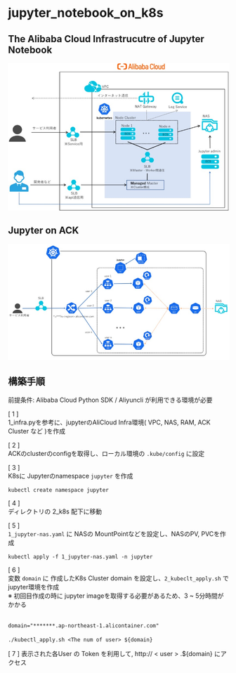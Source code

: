 # jupyter_notebook_on_k8s

## The Alibaba Cloud Infrastrucutre of Jupyter Notebook
![jupyter_alicloud_infra](imgs/jupyter_alicloud_infra.jpg)

## Jupyter on ACK
![jupyter_on_ack](imgs/jupyter_on_k8s.jpg)

## 構築手順

前提条件: Alibaba Cloud Python SDK / Aliyuncli が利用できる環境が必要 

[ 1 ]  
1_infra.pyを参考に、jupyterのAliCloud Infra環境( VPC, NAS, RAM, ACK Cluster など )を作成

[ 2 ]  
ACKのclusterのconfigを取得し、ローカル環境の `.kube/config` に設定

[ 3 ]  
K8sに Jupyterのnamespace `jupyter` を作成
  
```shell
kubectl create namespace jupyter
``` 

[ 4 ]  
ディレクトリの 2_k8s 配下に移動

[ 5 ]  
`1_jupyter-nas.yaml` に NASの MountPointなどを設定し、NASのPV, PVCを作成
```shell
kubectl apply -f 1_jupyter-nas.yaml -n jupyter
``` 

[ 6 ]  
変数 `domain` に 作成したK8s Cluster domain を設定し、`2_kubeclt_apply.sh` で jupyter環境を作成  
※ 初回目作成の時に jupyter imageを取得する必要があるため、3 ~ 5分時間がかかる

```shell

domain="*******.ap-northeast-1.alicontainer.com"

./kubectl_apply.sh <The num of user> ${domain}

``` 

[ 7 ]
表示された各User の Token を利用して, http:// < user > .${domain} にアクセス


